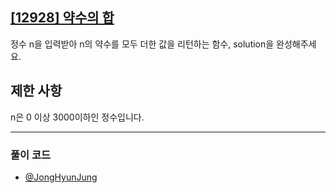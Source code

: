 ## [[12928] 약수의 합](https://school.programmers.co.kr/learn/courses/30/lessons/12928)

정수 n을 입력받아 n의 약수를 모두 더한 값을 리턴하는 함수, solution을 완성해주세요.

## 제한 사항

n은 0 이상 3000이하인 정수입니다.

***

### 풀이 코드

- [@JongHyunJung](https://github.com/viaunixue/algorithm-study/blob/main/Programmers/12928/jjh.py)